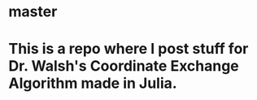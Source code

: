 # master


# This is a repo where I post stuff for Dr. Walsh's Coordinate Exchange Algorithm made in Julia.
